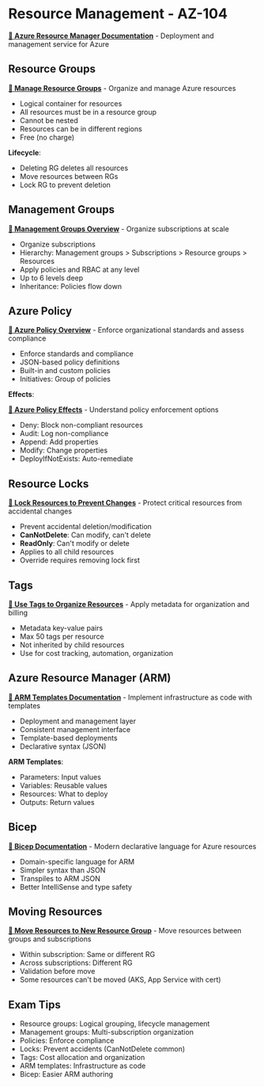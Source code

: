 # Resource Management - AZ-104

**[📖 Azure Resource Manager Documentation](https://learn.microsoft.com/en-us/azure/azure-resource-manager/)** - Deployment and management service for Azure

## Resource Groups

**[📖 Manage Resource Groups](https://learn.microsoft.com/en-us/azure/azure-resource-manager/management/manage-resource-groups-portal)** - Organize and manage Azure resources
- Logical container for resources
- All resources must be in a resource group
- Cannot be nested
- Resources can be in different regions
- Free (no charge)

**Lifecycle**:
- Deleting RG deletes all resources
- Move resources between RGs
- Lock RG to prevent deletion

## Management Groups

**[📖 Management Groups Overview](https://learn.microsoft.com/en-us/azure/governance/management-groups/overview)** - Organize subscriptions at scale

- Organize subscriptions
- Hierarchy: Management groups > Subscriptions > Resource groups > Resources
- Apply policies and RBAC at any level
- Up to 6 levels deep
- Inheritance: Policies flow down

## Azure Policy

**[📖 Azure Policy Overview](https://learn.microsoft.com/en-us/azure/governance/policy/overview)** - Enforce organizational standards and assess compliance

- Enforce standards and compliance
- JSON-based policy definitions
- Built-in and custom policies
- Initiatives: Group of policies

**Effects**:

**[📖 Azure Policy Effects](https://learn.microsoft.com/en-us/azure/governance/policy/concepts/effects)** - Understand policy enforcement options

- Deny: Block non-compliant resources
- Audit: Log non-compliance
- Append: Add properties
- Modify: Change properties
- DeployIfNotExists: Auto-remediate

## Resource Locks

**[📖 Lock Resources to Prevent Changes](https://learn.microsoft.com/en-us/azure/azure-resource-manager/management/lock-resources)** - Protect critical resources from accidental changes

- Prevent accidental deletion/modification
- **CanNotDelete**: Can modify, can't delete
- **ReadOnly**: Can't modify or delete
- Applies to all child resources
- Override requires removing lock first

## Tags

**[📖 Use Tags to Organize Resources](https://learn.microsoft.com/en-us/azure/azure-resource-manager/management/tag-resources)** - Apply metadata for organization and billing

- Metadata key-value pairs
- Max 50 tags per resource
- Not inherited by child resources
- Use for cost tracking, automation, organization

## Azure Resource Manager (ARM)

**[📖 ARM Templates Documentation](https://learn.microsoft.com/en-us/azure/azure-resource-manager/templates/)** - Implement infrastructure as code with templates

- Deployment and management layer
- Consistent management interface
- Template-based deployments
- Declarative syntax (JSON)

**ARM Templates**:
- Parameters: Input values
- Variables: Reusable values
- Resources: What to deploy
- Outputs: Return values

## Bicep

**[📖 Bicep Documentation](https://learn.microsoft.com/en-us/azure/azure-resource-manager/bicep/)** - Modern declarative language for Azure resources

- Domain-specific language for ARM
- Simpler syntax than JSON
- Transpiles to ARM JSON
- Better IntelliSense and type safety

## Moving Resources

**[📖 Move Resources to New Resource Group](https://learn.microsoft.com/en-us/azure/azure-resource-manager/management/move-resource-group-and-subscription)** - Move resources between groups and subscriptions

- Within subscription: Same or different RG
- Across subscriptions: Different RG
- Validation before move
- Some resources can't be moved (AKS, App Service with cert)

## Exam Tips
- Resource groups: Logical grouping, lifecycle management
- Management groups: Multi-subscription organization
- Policies: Enforce compliance
- Locks: Prevent accidents (CanNotDelete common)
- Tags: Cost allocation and organization
- ARM templates: Infrastructure as code
- Bicep: Easier ARM authoring
